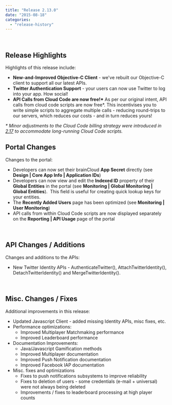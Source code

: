 ```yaml
---
title: "Release 2.13.0"
date: "2015-08-18"
categories: 
  - "release-history"
---
```


 

## Release Highlights

Highlights of this release include:

- **New-and-Improved Objective-C Client** - we've rebuilt our Objective-C client to support all our latest APIs.
- **Twitter Authentication Support** - your users can now use Twitter to log into your app. How social!
- **API Calls from Cloud Code are now free!\*** As per our original intent, API calls from cloud code scripts are now free\*. This incentivises you to write simple scripts to aggregate multiple calls - reducing round-trips to our servers, which reduces our costs - and in turn reduces yours!

_\* Minor adjustments to the Cloud Code billing strategy were introduced in [2.17](/apidocs/release-2-17-0/) to accommodate long-running Cloud Code scripts._

## Portal Changes

Changes to the portal:

- Developers can now set their brainCloud **App Secret** directly (see **Design | Core App Info | Application IDs**)
- Developers can now view and edit the **Indexed ID** property of their **Global Entities** in the portal (see **Monitoring | Global Monitoring | Global Entities**).  This field is useful for creating quick lookup keys for your entities.
- The **Recently Added Users** page has been optimized (see **Monitoring | User Monitoring**)
- API calls from within Cloud Code scripts are now displayed separately on the **Reporting | API Usage** page of the portal

 

## API Changes / Additions

Changes and additions to the APIs:

- New Twitter Identity APIs - AuthenticateTwitter(), AttachTwitterIdentity(), DetachTwitterIdentity() and MergeTwitterIdentity().

 

## Misc. Changes / Fixes

Additional improvements in this release:

- Updated Javascript Client - added missing Identity APIs, misc fixes, etc.
- Performance optimizations:
    - Improved Multiplayer Matchmaking performance
    - Improved Leaderboard performance
- Documentation Improvements:
    - Java/Javascript Gamification methods
    - Improved Multiplayer documentation
    - Improved Push Notification documentation
    - Improved Facebook IAP documentation
- Misc. fixes and optimizations
    - Fixes to push notifications subsystems to improve reliability
    - Fixes to deletion of users - some credentials (e-mail + universal) were not always being deleted
    - Improvements / fixes to leaderboard processing at high player counts

